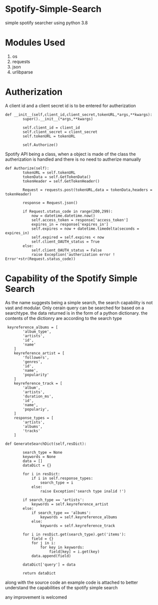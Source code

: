 # Spotify-Simple-Search

simple spotify searcher using python 3.8 

# Modules Used 
1. os
2. requests
3. json
4. urlibparse


# Autherization 

A client id and a client secret id is to be entered for autherization 
```
def __init__(self,client_id,client_secret,tokenURL,*args,**kwargs):
        super().__init__(*args,**kwargs)

        self.client_id = client_id
        self.client_secret = client_secret
        self.tokenURL = tokenURL

        self.Authorize()
```

Spotify API being a class, when a object is made of the class the autherization is handled and there is no need to autherize manually 

```
def Authorize(self):
        tokenURL = self.tokenURL
        tokenData = self.GetTokenData()
        tokenHeader = self.GetTokenHeader()

        Request = requests.post(tokenURL,data = tokenData,headers = tokenHeader)

        response = Request.json()

        if Request.status_code in range(200,299):
            now = datetime.datetime.now()
            self.access_token = response['access_token']
            expires_in = response['expires_in']
            self.expires = now + datetime.timedelta(seconds = expires_in)
            self.expired = self.expires < now
            self.client_OAUTH_status = True
        else:
            self.client_OAUTH_status = False
            raise Exception('autherization error ! Error'+str(Request.status_code))
```

# Capability of the Spotify Simple Search
As the name suggests being a simple search, the search capability is not vast and modular. Only cerain query can be searched for based on a searchtype. the data returned is in the form of a python dictionary. the contents of the dictionry are according to the search type 

```
 keyreference_albums = [
        'album_type',
        'artists',
        'id',
        'name'
    ]
    keyreference_artist = [
        'followers',
        'genres',
        'id',
        'name',
        'popularity'
    ]
    keyreference_track = [
        'album',
        'artists',
        'duration_ms',
        'id',
        'name',
        'populariy',
    ]
    response_types = [
        'artists',
        'albums',
        'tracks'
    ]
```

```
def GenerateSearchDict(self,resDict):
        
        search_type = None
        keywords = None
        data = []
        dataDict = {}

        for i in resDict:
            if i in self.response_types:
                search_type = i
            else:
                raise Exception('search type inalid !')

        if search_type == 'artists':
            keywords = self.keyreference_artist
        else:
            if search_type == 'albums':
                keywords = self.keyreference_albums
            else:
                keywords = self.keyreference_track

        for i in resDict.get(search_type).get('items'):
            field = {}
            for j in i:
                for key in keywords:
                    field[key] = i.get(key)
            data.append(field)

        dataDict['query'] = data

        return dataDict
```
along with the source code an example code is attached to better understand the capabilities of the spotify simple search 

any improvement is welcomed 
